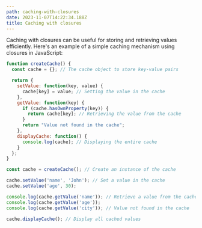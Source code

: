 ```yaml
---
path: caching-with-closures
date: 2023-11-07T14:22:34.188Z
title: Caching with closures
---
```

Caching with closures can be useful for storing and retrieving values efficiently. Here's an example of a simple caching mechanism using closures in JavaScript:

```javascript
function createCache() {
  const cache = {}; // The cache object to store key-value pairs

  return {
    setValue: function(key, value) {
      cache[key] = value; // Setting the value in the cache
    },
    getValue: function(key) {
      if (cache.hasOwnProperty(key)) {
        return cache[key]; // Retrieving the value from the cache
      }
      return "Value not found in the cache";
    },
    displayCache: function() {
      console.log(cache); // Displaying the entire cache
    }
  };
}

const cache = createCache(); // Create an instance of the cache

cache.setValue('name', 'John'); // Set a value in the cache
cache.setValue('age', 30);

console.log(cache.getValue('name')); // Retrieve a value from the cache
console.log(cache.getValue('age'));
console.log(cache.getValue('city')); // Value not found in the cache

cache.displayCache(); // Display all cached values

```